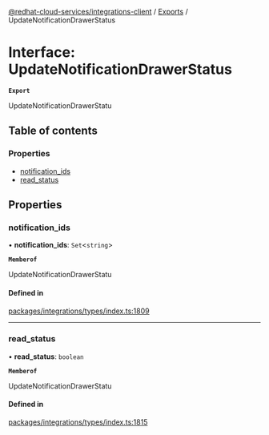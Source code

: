 [@redhat-cloud-services/integrations-client](../README.md) / [Exports](../modules.md) / UpdateNotificationDrawerStatus

# Interface: UpdateNotificationDrawerStatus

**`Export`**

UpdateNotificationDrawerStatu

## Table of contents

### Properties

- [notification\_ids](UpdateNotificationDrawerStatus.md#notification_ids)
- [read\_status](UpdateNotificationDrawerStatus.md#read_status)

## Properties

### notification\_ids

• **notification\_ids**: `Set`\<`string`\>

**`Memberof`**

UpdateNotificationDrawerStatu

#### Defined in

[packages/integrations/types/index.ts:1809](https://github.com/RedHatInsights/javascript-clients/blob/main/packages/integrations/types/index.ts#L1809)

___

### read\_status

• **read\_status**: `boolean`

**`Memberof`**

UpdateNotificationDrawerStatu

#### Defined in

[packages/integrations/types/index.ts:1815](https://github.com/RedHatInsights/javascript-clients/blob/main/packages/integrations/types/index.ts#L1815)
